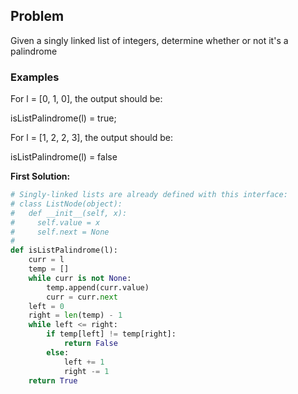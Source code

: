 ## Problem

Given a singly linked list of integers, determine whether or not it's a palindrome

### Examples

For l = [0, 1, 0], the output should be:

isListPalindrome(l) = true;

For l = [1, 2, 2, 3], the output should be:

isListPalindrome(l) = false


**First Solution:**
```python
# Singly-linked lists are already defined with this interface:
# class ListNode(object):
#   def __init__(self, x):
#     self.value = x
#     self.next = None
#
def isListPalindrome(l):
    curr = l
    temp = []
    while curr is not None:
        temp.append(curr.value)
        curr = curr.next
    left = 0
    right = len(temp) - 1
    while left <= right:
        if temp[left] != temp[right]:
            return False
        else:
            left += 1
            right -= 1
    return True
```